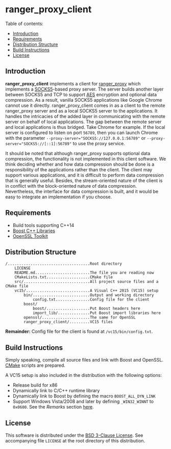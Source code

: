 # ranger_proxy_client

<a name="toc"></a>
Table of contents:

* [Introduction](#intro)
* [Requirements](#require)
* [Distribution Structure](#struct)
* [Build Instructions](#build)
* [License](#license)

<a name="intro"></a>
## Introduction

**ranger_proxy_client** implements a client for [ranger_proxy](https://github.com/ufownl/ranger_proxy) which implements a [SOCKS5](https://www.ietf.org/rfc/rfc1928.txt)-based proxy server. The server builds another layer between SOCKS5 and TCP to support [AES](https://en.wikipedia.org/wiki/Advanced_Encryption_Standard) encryption and optional data compression. As a result, vanilla SOCKS5 applications like Google Chrome cannot use it directly. ranger_proxy_client comes in as a client to the remote ranger_proxy server and as a local SOCKS5 server to the applications. It handles the intricacies of the added layer in communicating with the remote server on behalf of local applications. The gap between the remote server and local applications is thus bridged. Take Chrome for example. If the local server is configured to listen on port `56789`, then you can launch Chrome with the parameter `--proxy-server="SOCKS5://127.0.0.1:56789"` or `--proxy-server="SOCKS5://[::1]:56789"` to use the proxy service.

It should be noted that although ranger_proxy supports optional data compression, the functionality is not implemented in this client software. We think deciding whether and how data compression should be done is a responsibility of the applications rather than the client. The client may support various applications, and it is difficult to perform data compression that is generally useful. Besides, the stream-oriented nature of the client is in conflict with the block-oriented nature of data compression. Nevertheless, the interface for data compression is built, and it would be easy to integrate an implementation if you choose.

<a name="require"></a>
## Requirements

* Build tools supporting C++14
* [Boost C++ Libraries](http://www.boost.org)
* [OpenSSL Toolkit](https://www.openssl.org)

<a name="struct"></a>
## Distribution Structure

	/....................................Root directory
	    LICENSE
	    README.md........................The file you are reading now
	    CMakeLists.txt...................CMake file
	    src/.............................All project source files and a CMake file
	    vc15/............................A Visual C++ 2015 (VC15) setup
	        bin/.........................Output and working directory
	            config.txt...............Config file for the client
	        boost/
	            boost/...................Put Boost headers here
				import_lib/..............Put Boost import libraries here
			openssl/.....................The same for OpenSSL
			ranger_proxy_client/.........VC15 files

**Remainder:** Config file for the client is found at `/vc15/bin/config.txt`.

<a name="build"></a>
## Build Instructions

Simply speaking, compile all source files and link with Boost and OpenSSL. [CMake](https://cmake.org) scripts are prepared.

A VC15 setup is also included in the distribution with the following options:

* Release build for x86
* Dynamically link to C/C++ runtime library
* Dynamically link to Boost by defining the macro `BOOST_ALL_DYN_LINK`
* Support Windows Vista/2008 and later by defining `_WIN32_WINNT` to `0x0600`. See the _Remarks_ section [here](http://www.boost.org/doc/libs/1_59_0/doc/html/boost_asio/reference/basic_stream_socket/cancel/overload1.html).

<a name="license"></a>
## License

This software is distributed under the [BSD 3-Clause License](http://opensource.org/licenses/BSD-3-Clause). See accompanying file `LICENSE` at the root directory of this distribution.

